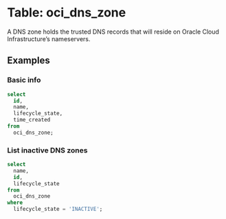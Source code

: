 # Table: oci_dns_zone

A DNS zone holds the trusted DNS records that will reside on Oracle Cloud Infrastructure’s nameservers.

## Examples

### Basic info

```sql
select
  id,
  name,
  lifecycle_state,
  time_created
from
  oci_dns_zone;
```

### List inactive DNS zones

```sql
select
  name,
  id,
  lifecycle_state
from
  oci_dns_zone
where
  lifecycle_state = 'INACTIVE';
```
